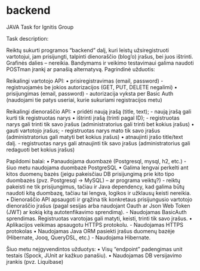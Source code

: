 # backend
JAVA Task for Ignitis Group

Task description:

Reiktų sukurti programos “backend” dalį, kuri leistų užsiregistruoti vartotojui, jam prisijungti, talpinti dienoraščio (blog’o) įrašus, bei juos ištrinti.
Grafinės dalies – nereikia. Bandymams ir veikimo testavimaui galima naudoti POSTman įrankį ar panašią alternatyvą. Pagrindinė užduotis:

Reikalingi vartotojo API:
• prisiregistravimas (email, password) - registruojamės be jokios autorizacijos (GET, PUT, DELETE negalimi)
• prisijungimas (email, password) - autorizacija vyksta per Basic Auth (naudojami tie patys useriai, kurie sukuriami registracijos metu)

Reikalingi dienoraščio API:
• pridėti naują įrašą (title, text); - naują įrašą gali kurti tik registruotas narys
• ištrinti įrašą (trinti pagal ID); - registruotas narys gali trinti tik savo įrašus (administratorius gali trinti bet kokius įrašus)
• gauti vartotojo įrašus; - registruotas narys mato tik savo įrašus (administratorius gali matyti bet kokius įrašus)
• atnaujinti įrašo title/text dalį. - registruotas narys gali atnaujinti tik savo įrašus (administratorius gali redaguoti bet kokius įrašus)

Papildomi balai:
• Panaudojama duombazė (Postgresql, mysql, h2, etc.) - šiuo metu naudojama duombazė PostgreSQL
• Galima lengvai perkelti ant kitos duomenų bazės (jeigu pakeisčiau DB prisijungimą prie kito
tipo duombazės (pvz. Postgresql → MySQL) – ar programa veiktų?) - reiktų pakeisti ne tik prisijungimus, tačiau ir Java dependency, kad galima būtų naudoti kitą duombazę, tačiau tai lengva, logikos ir užklausų keisti nereikia.
• Dienoraščio API apsaugoti ir grąžina tik konkretaus prisijungusio vartotojo dienoraščio
įrašus (pagal sesijas arba naudojant Oauth ar Json Web Token (JWT) ar kokią kitą
autotenfikavimo sprendimą). - Naudojamas BasicAuth sprendimas. Registruotas varotojas gali matyti, keisti, trinti tik savo įrašus.
• Aplikacijos veikimas apsaugotu HTTPS protokolu. - Naudojamas HTTPS protokolas
• Naudojamas Java ORM pasiekti įrašus duomenų bazėje (Hibernate, Jooq, QueryDSL, etc.) - Naudojama Hibernate.

Šiuo metu neįgyvendintos užduotys:
• Visų “endpoint” padengimas unit testais (Spock, JUnit ar kažkuo panašiu). 
• Naudojamas DB versijavimo įrankis (pvz. Liquibase)
